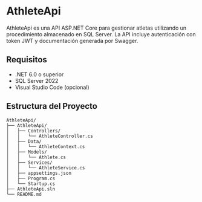 # AthleteApi

AthleteApi es una API ASP.NET Core para gestionar atletas utilizando un procedimiento almacenado en SQL Server. La API incluye autenticación con token JWT y documentación generada por Swagger.

## Requisitos

- .NET 6.0 o superior
- SQL Server 2022
- Visual Studio Code (opcional)

## Estructura del Proyecto

```plaintext
AthleteApi/
├── AthleteApi/
│   ├── Controllers/
│   │   └── AthleteController.cs
│   ├── Data/
│   │   └── AthleteContext.cs
│   ├── Models/
│   │   └── Athlete.cs
│   ├── Services/
│   │   └── AthleteService.cs
│   ├── appsettings.json
│   ├── Program.cs
│   └── Startup.cs
├── AthleteApi.sln
└── README.md